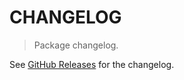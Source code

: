 # CHANGELOG

> Package changelog.

See [GitHub Releases](https://github.com/stdlib-js/utils-map-reduce/releases) for the changelog.